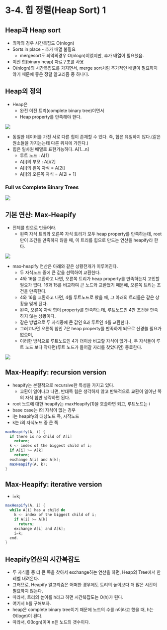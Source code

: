 # 3-4. 힙 정렬(Heap Sort) 1

## Heap과 Heap sort

* 최악의 경우 시간복잡도 O(nlogn)
* Sorts in place - 추가 배열 불필요
  * mergesort도 최악의경우 O(nlogn)이었지만, 추가 배열이 필요했음.
* 이진 힙(binary heap) 자료구조를 사용
* O(nlogn)의 시간복잡도를 가지면서, merge sort처럼 추가적인 배열이 필요하지 않기 때문에 좋은 정렬 알고리즘 중 하나다.

## Heap의 정의

* Heap은
  * 완전 이진 트리(complete binary tree)이면서
  * Heap property를 만족해야 한다.

![](https://github.com/namjunemy/TIL/blob/master/Algorithm/img/heap_02.png?raw=true)

* 동일한 데이터를 가진 서로 다른 힙이 존재할 수 있다. 즉, 힙은 유일하지 않다.(같은 원소들을 가지는는데 다른 위치에 가진다.)
* 힙은 일차원 배열로 표현가능하다. A[1...n]
  * 루트 노드 : A[1]
  * A[i]의 부모 : A[i/2]
  * A[i]의 왼쪽 자식 = A[2i]
  * A[i]의 오른쪽 자식 = A[2i + 1]

  

### Full vs Complete Binary Trees

![](https://github.com/namjunemy/TIL/blob/master/Algorithm/img/heap_01.png?raw=true)

  

## 기본 연산: Max-Heapify

* 전체를 힙으로 만들어라.
  * 왼쪽 자식 트리와 오른쪽 자식 트리가 모두 heap property를 만족하는데, root만이 조건을 만족하지 않을 때, 이 트리를 힙으로 만드는 연산을 heapify라 한다.

![](https://github.com/namjunemy/TIL/blob/master/Algorithm/img/heap_03.png?raw=true)

* max-heapify 연산은 아래와 같은 상황전개가 이루어진다.
  * 두 자식노드 중에 큰 값을 선택하여 교환한다.
  * 4와 16을 교환하고 나면, 오른쪽 트리가 heap property를 만족하는지 고민할 필요가 없다. 16과 15를 비교하여 큰 노드와 교환했기 때문에, 오른쪽 트리는 조건을 만족한다.
  * 4와 16을 교환하고 나면, 4를 루트노드로 봤을 때, 그 아래의 트리들은 같은 상황을 맞게 된다.
  * 왼쪽, 오른쪽 자식 힙이 property를 만족하는데, 루트노드인 4만 조건을 만족하지 않는 상황이다.
  * 같은 방법으로 두 자식중에 큰 값인 8과 루트인 4를 교환한다.
  * 그러고나면 오른쪽 힙인 7은 heap property를 만족하게 되므로 신경쓸 필요가 없으며,
  * 이러한 방식으로 루트노드인 4가 더이상 비교할 자식이 없거나, 두 자식들이 루트 노드 보다 작다면(루트 노드가 들어갈 자리를 찾았다면) 종료한다.

![](https://github.com/namjunemy/TIL/blob/master/Algorithm/img/heap_04.png?raw=true) 

  

## Max-Heapify: recursion version

* heapify는 본질적으로 recursive한 특성을 가지고 있다.
  * 교환이 일어나고 나면, 반대쪽 힙은 생각하지 않고 반복적으로 교환이 일어난 쪽의 자식 힙만 생각하면 된다.
* root 노드에 대한 heapify는 maxHeapify(1)을 호출하면 되고, 루트노드는 i
* base case는 i의 자식이 없는 경우
* i는 heapify의 대상노드 즉, 시작노드
* k는 i의 자식노드 중 큰 쪽

```java
maxHeapify(A, i) {
  if there is no child of A[i]
    return;
  k <- index of the biggest child of i;
  if A[i] >= A[k]
    return;
  exchange A[i] and A[k];
  maxHeapify(A, k);
}
```

  

## Max-Heapify: iterative version

* i=k;

```java
maxHeapify(A, i) {
  while A[i] has a child do
    k <- index of the biggest child of i;
    if A[i] >= A[k]
      return;
    exchange A[i] and A[k];
    i=k;
  end.
}
```

  

## Heapify연산의 시간복잡도

* 두 자식들 중 더 큰 쪽을 찾아서 exchange하는 연산을 하면, Heap의 Tree에서 한 레벨 내려온다.
* 그러므로, Heapify 알고리즘은 어떠한 경우에도 트리의 높이보다 더 많은 시간이 필요하지 않는다.
* 따라서, 트리의 높이를 h라고 하면 시간복잡도는 O(h)가 된다.
* 여기서 h를 구해보자.
* heap은 complete binary tree이기 때문에 노드의 수를 n이라고 했을 때, h는 Θ(logn)이 된다.
* 따라서, Θ(logn)이며 n은 노드의 갯수이다.

